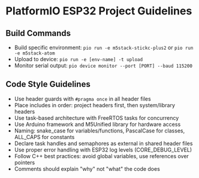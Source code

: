 # PlatformIO ESP32 Project Guidelines

## Build Commands
- Build specific environment: `pio run -e m5stack-stickc-plus2` or `pio run -e m5stack-atom`
- Upload to device: `pio run -e [env-name] -t upload`
- Monitor serial output: `pio device monitor --port [PORT] --baud 115200` 

## Code Style Guidelines
- Use header guards with `#pragma once` in all header files
- Place includes in order: project headers first, then system/library headers
- Use task-based architecture with FreeRTOS tasks for concurrency
- Use Arduino framework and M5Unified library for hardware access
- Naming: snake_case for variables/functions, PascalCase for classes, ALL_CAPS for constants
- Declare task handles and semaphores as external in shared header files
- Use proper error handling with ESP32 log levels (CORE_DEBUG_LEVEL)
- Follow C++ best practices: avoid global variables, use references over pointers
- Comments should explain "why" not "what" the code does
